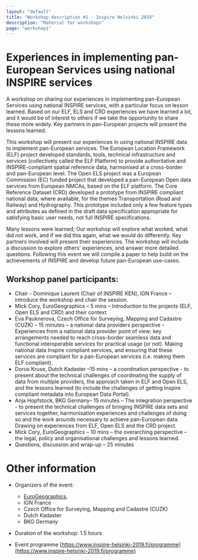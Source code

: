 ```yaml
---
layout: "default"
title: "Workshop description #1 - Inspire Helsinki 2019"
description: "Material for workshops"
page: "workshop1"
---
```

# Experiences in implementing pan-European Services using national INSPIRE services

A workshop on sharing our experiences in implementing pan-European Services using national INSPIRE services, with a particular focus on lesson learned. Based on our ELF, ELS and CRD experiences we have learned a lot, and it would be of interest to others if we take the opportunity to share these more widely. Key partners in pan-European projects will present the lessons learned. 

This workshop will present our experiences in using national INSPIRE data to implement pan-European services.  The European Location Framework (ELF) project developed standards, tools, technical infrastructure and services (collectively called the ELF Platform) to provide authoritative and INSPIRE-compliant spatial reference data, harmonised at a cross-border and pan-European level. The Open ELS project was a European Commission (EC) funded project that developed a pan-European Open data services from European NMCAs, based on the ELF platform.  The Core Reference Dataset (CRD) developed a prototype from INSPIRE compliant national data, where available, for the themes Transportation (Road and Railway) and Hydrography. This prototype included only a few feature types and attributes as defined in the draft data specification appropriate for satisfying basic user needs, not full INSPIRE specifications. 

Many lessons were learned; Our workshop will explore what worked, what did not work, and if we did this again, what we would do differently. Key partners involved will present their experiences.
The workshop will include a discussion to explore others’ experiences, and answer more detailed questions. Following this event we will compile a paper to help build on the achievements of INSPIRE and develop future pan-European use-cases.

## Workshop panel participants:

* Chair - Dominique Laurent (Chair of INSPIRE KEN), IGN France – introduce the workshop and chair the session.
* Mick Cory, EuroGeographics – 5 mins – Introduction to the projects (ELF, Open ELS and CRD) and their context 
* Eva Pauknerova, Czech Office for Surveying, Mapping and Cadastre (CUZK) – 15 minutes – a national data providers perspective - Experiences from a national data provider point of view; key arrangements needed to reach cross-border seamless data and functional interoperable services for practical usage (or not).  Making national data Inspire compliant services, and ensuring that these services are compliant for a pan-European services (i.e. making them ELF compliant). 
* Dorus Kruse, Dutch Kadaster –15 mins – a coordination perspective - to present about the technical challenges of coordinating the supply of data from multiple providers, the approach taken in ELF and Open ELS, and the lessons learned (to include the challenges of getting Inspire compliant metadata into European Data Portal).
* Anja Hopfstock, BKG Germany– 15 minutes – The integration perspective - to present the technical challenges of bringing INSPIRE data sets and services together, harmonisation experiences and challenges of doing so and the work arounds necessary to achieve pan-European data.  Drawing on experiences from ELF, Open ELS and the CRD project.
* Mick Cory, EuroGeographics – 10 mins – the overarching perspective – the legal, policy and organisational challenges and lessons learned.
* Questions, discussion and wrap-up – 25 minutes


# Other information

* Organizers of the event: 
  * [EuroGeographics](https://eurogeographics.org/),
  * IGN France 
  * Czech Office for Surveying, Mapping and Cadastre (CUZK) 
  * Dutch Kadaster
  * BKG Germany

* Duration of the workshop: 1.5 hours
* Event programme [https://www.inspire-helsinki-2019.fi/programme](https://www.inspire-helsinki-2019.fi/programme)
